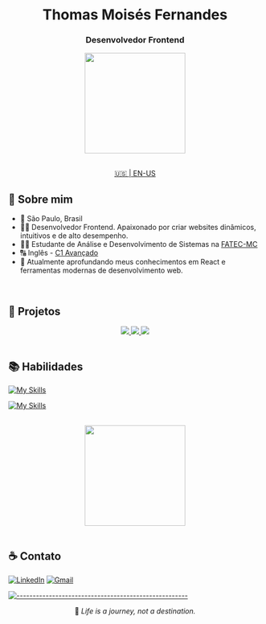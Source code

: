 <div align="center">

# Thomas Moisés Fernandes

### Desenvolvedor Frontend

<div align="center">
  <a href="https://youtu.be/dQw4w9WgXcQ">
    <img height=200 align="center" src="https://github-readme-stats.vercel.app/api?username=thomasmfx&hide_border=true&theme=github_dark_dimmed&rank_icon=github&show_icons=true" />
  </a>
</div>


<br>

[🇺🇸 | EN-US](https://github.com/thomasmfx/thomasmfx/blob/main/README.md)

</div>

## 📜 Sobre mim

- 📍 São Paulo, Brasil
- 👨‍💻 Desenvolvedor Frontend. Apaixonado por criar websites dinâmicos, intuitivos e de alto desempenho.
- 👨‍🎓 Estudante de Análise e Desenvolvimento de Sistemas na [FATEC-MC](https://www.fatecmogidascruzes.com.br/)
- 🔠 Inglês - [C1 Avançado](https://cert.efset.org/jd3519)
- 🌱 Atualmente aprofundando meus conhecimentos em React e ferramentas modernas de desenvolvimento web.

<br>

## 🚀 Projetos

<div align="center"> 
  <a href="https://github.com/thomasmfx/bitshop">
    <img heigh src="https://github-readme-stats.vercel.app/api/pin/?username=thomasmfx&repo=bitshop&hide_border=true&theme=github_dark_dimmed" />
  </a>
  <a href="https://github.com/thomasmfx/cvexpress">
    <img src="https://github-readme-stats.vercel.app/api/pin/?username=thomasmfx&repo=cvexpress&hide_border=true&theme=github_dark_dimmed" />
  </a>
  <a href="https://github.com/thomasmfx/memory-card">
    <img src="https://github-readme-stats.vercel.app/api/pin/?username=thomasmfx&repo=memory-card&hide_border=true&theme=github_dark_dimmed" />
  </a>
</div>

<br>

## 📚 Habilidades
[![My Skills](https://skillicons.dev/icons?i=js,html,css,react,styledcomponents)](https://skillicons.dev)

[![My Skills](https://skillicons.dev/icons?i=git,jest,npm,linux,webpack,vite,vitest,vercel)](https://skillicons.dev)

<br>

<div align="center">
  <a href="https://youtu.be/dQw4w9WgXcQ">
    <img height=200 align="center" src="https://github-readme-stats.vercel.app/api/top-langs/?username=thomasmfx&hide_border=true&layout=compact&theme=github_dark_dimmed" />
  </a>
</div>

<br>

## ☕ Contato
<div align="left">

[![LinkedIn](https://img.shields.io/badge/LinkedIn-0077B5?style=for-the-badge&logo=linkedin&logoColor=white)](https://www.linkedin.com/in/thomas-moises-fernandes/)
[![Gmail](https://img.shields.io/badge/gmail-%23DD0031.svg?&style=for-the-badge&logo=gmail&logoColor=white)](mailto:thomasmoisesf@gmail.com)

</div>

[![-----------------------------------------------------](https://raw.githubusercontent.com/andreasbm/readme/master/assets/lines/colored.png)](#table-of-contents)

<div align="center">

📝 *Life is a journey, not a destination.*

</div>
